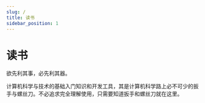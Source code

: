 ```yaml
---
slug: /
title: 读书
sidebar_position: 1
---
```

# 读书

欲先利其事，必先利其器。

计算机科学与技术的基础入门知识和开发工具，其是计算机科学路上必不可少的扳手与螺丝刀。不必追求完全理解使用，只需要知道扳手和螺丝刀就在这里。
